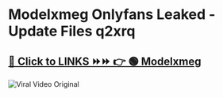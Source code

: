 
 # Modelxmeg Onlyfans Leaked - Update Files q2xrq

## <h2><a href="https://clipsfans.com/Modelxmeg&ref=git">🔗 Click to LINKS ⏩⏩ 👉 🟢 Modelxmeg </a></h2>

<a href="https://clipsfans.com/Modelxmeg&ref=git" rel="nofollow" data-target="animated-image.originalLink"><img src="https://i.ibb.co.com/xMMVF88/686577567.gif" alt="Viral Video Original" style="max-width: 100%; display: inline-block;" data-target="animated-image.originalImage"></a>

